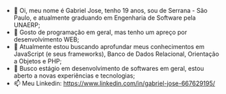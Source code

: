 - 👋 Oi, meu nome é Gabriel Jose, tenho 19 anos, sou de Serrana - São Paulo, e atualmente graduando em Engenharia de Software pela UNAERP;
- 👀 Gosto de programação em geral, mas tenho um apreço por desenvolvimento WEB;
- 🌱 Atualmente estou buscando aprofundar meus conhecimentos em JavaScript (e seus frameworks), Banco de Dados Relacional, Orientação a Objetos e PHP;
- 💞️ Busco estágio em desenvolvimento de softwares em geral, estou aberto a novas experiências e tecnologias;
- 📫 Meu Linkedin: https://www.linkedin.com/in/gabriel-jose-667629195/

